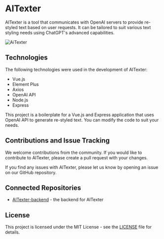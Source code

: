 # AITexter

AITexter is a tool that communicates with OpenAI servers to provide re-styled text based on user requests. It can be tailored to suit various text styling needs using ChatGPT's advanced capabilities.

![AiTexter](https://user-images.githubusercontent.com/108017307/221377886-fe5e2b03-3c07-43fc-aea6-536d889d39a2.png)

## Technologies

The following technologies were used in the development of AITexter:

- Vue.js
- Element Plus
- Axios
- OpenAI API
- Node.js
- Express

This project is a boilerplate for a Vue.js and Express application that uses OpenAI API to generate re-styled text. You can modify the code to suit your needs.

## Contributions and Issue Tracking

We welcome contributions from the community. If you would like to contribute to AITexter, please create a pull request with your changes.

If you find any issues with AITexter, please let us know by opening an issue on our GitHub repository.

## Connected Repositories

- [AITexter-backend](https://github.com/AvishaiDotan/AiTexter-backend) - the backend for AITexter

## License

This project is licensed under the MIT License - see the [LICENSE](LICENSE) file for details.

